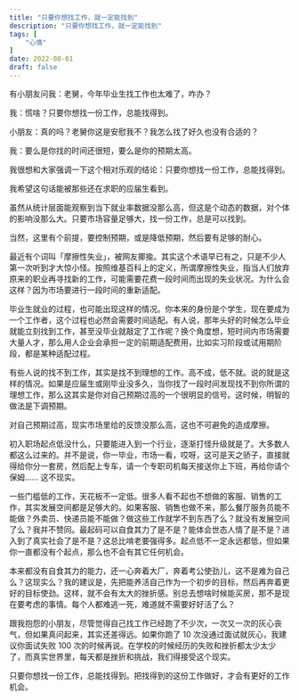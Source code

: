 ```yaml
---
title: "只要你想找工作，就一定能找到"  
description: "只要你想找工作，就一定能找到"  
tags: [
    "心情"
]  
date: 2022-08-01
draft: false
---
```


有小朋友问我：老舅，今年毕业生找工作也太难了，咋办？

我：慌啥？只要你想找一份工作，总能找得到。

小朋友：真的吗？老舅你这是安慰我不？我怎么找了好久也没有合适的？

我：要么是你找的时间还很短，要么是你的预期太高。

我很想和大家强调一下这个相对乐观的结论：只要你想找一份工作，总能找得到。

我希望这句话能被那些还在求职的应届生看到。

虽然从统计层面能观察到当下就业率数据没那么高，但这是个动态的数据，对个体的影响没那么大。只要市场容量足够大，找一份工作，总是可以找到。

当然，这里有个前提，要控制预期，或是降低预期，然后要有足够的耐心。

最近有个词叫「摩擦性失业」，被网友揶揄。其实这个术语早已有之，只是不少人第一次听到才大惊小怪。按照维基百科上的定义，所谓摩擦性失业，指当人们放弃原来的职业再寻找新的工作，可能需要花费一段时间而出现的失业状况。为什么会这样？因为市场要进行一段时间的重新适配。

毕业生就业的过程，也可能出现这样的情况。你本来的身份是个学生，现在要成为一个工作者，这个过程也必然会需要时间适配。有人说，那年头好的时候怎么毕业就能立刻找到工作，甚至没毕业就敲定了工作呢？换个角度想，短时间内市场需要大量人才，那么用人企业会承担一定的前期适配费用，比如实习阶段或试用期阶段，都是某种适配过程。

有些人说的找不到工作，其实是找不到理想的工作。高不成，低不就。说的就是这样的情况。如果是应届生或刚毕业没多久，当你找了一段时间发现找不到你所谓的理想工作，那么这其实是你对自己预期过高的一个很明显的信号。这时候，明智的做法是下调预期。

对自己预期过高，现实市场里给的反馈没那么高，这也不可避免的造成摩擦。

初入职场起点低没什么，只要能进入到一个行业，逐渐打怪升级就是了。大多数人都这么过来的。并不是说，你一毕业，市场一看，哎呀，这可是天之骄子，直接就得给你分一套房，然后配上专车，请一个专职司机每天接送你上下班，再给你请个保姆…… 这不现实。

一些门槛低的工作，天花板不一定低。很多人看不起也不想做的客服、销售的工作，其实发展空间都是足够大的。如果客服、销售也做不来，那么餐厅服务员能不能做？外卖员、快递员能不能做？做这些工作就学不到东西了么？就没有发展空间了么？我并不赞同。最起码可以自食其力了是不是？能体会世态人情了是不是？进入到了真实社会了是不是？这总比啃老要强得多。起点低不一定永远都低，但如果你一直都没有个起点，那么也不会有其它任何机会。

本来都没有自食其力的能力，还一心奔着大厂，奔着考公使劲儿，这不是难为自己么？这现实么？我的建议是，先把能养活自己作为一个初步的目标，然后再奔着更好的目标使劲。这样，就不会有太大的挫折感。别总去想啥时候能买房，那不是现在要考虑的事情。每个人都难逃一死，难道就不需要好好活了么？

跟我抱怨的小朋友，尽管觉得自己找工作已经跑了不少次，一次又一次的灰心丧气，但如果真问起来，其实还差得远。如果你跑了 10 次没通过面试就灰心，我建议你面试失败 100 次的时候再说。在学校的时候经历的失败和挫折都太少太少了，而真实世界里，每天都是挫折和挑战，我们得接受这个现实。

只要你想找一份工作，总能找得到。把找得到的这份工作做好，才会有更好的工作机会。
